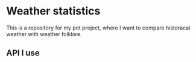 # Weather statistics

This is a repository for my pet project, where I want to compare historacal weather with weather folklore.

## API I use
